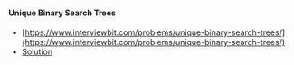 #### Unique Binary Search Trees
- [https://www.interviewbit.com/problems/unique-binary-search-trees/](https://www.interviewbit.com/problems/unique-binary-search-trees/)
- [Solution](https://github.com/Omanshu840/Competitive-Programming/blob/master/InterviewBit/Trees/unibsts.cpp)